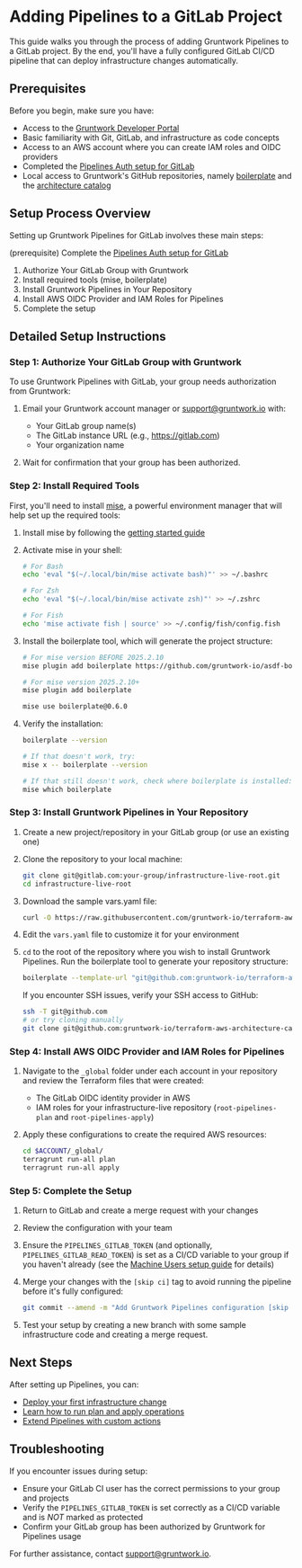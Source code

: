 # Adding Pipelines to a GitLab Project

This guide walks you through the process of adding Gruntwork Pipelines to a GitLab project. By the end, you'll have a fully configured GitLab CI/CD pipeline that can deploy infrastructure changes automatically.

## Prerequisites

Before you begin, make sure you have:

- Access to the [Gruntwork Developer Portal](https://app.gruntwork.io/)
- Basic familiarity with Git, GitLab, and infrastructure as code concepts
- Access to an AWS account where you can create IAM roles and OIDC providers
- Completed the [Pipelines Auth setup for GitLab](/2.0/docs/pipelines/installation/viamachineusers#gitlab)
- Local access to Gruntwork's GitHub repositories, namely [boilerplate](https://github.com/gruntwork-io/boilerplate) and the [architecture catalog](https://github.com/gruntwork-io/terraform-aws-architecture-catalog/)

## Setup Process Overview

Setting up Gruntwork Pipelines for GitLab involves these main steps:

(prerequisite) Complete the [Pipelines Auth setup for GitLab](/2.0/docs/pipelines/installation/viamachineusers#gitlab)
1. Authorize Your GitLab Group with Gruntwork
2. Install required tools (mise, boilerplate)
3. Install Gruntwork Pipelines in Your Repository
4. Install AWS OIDC Provider and IAM Roles for Pipelines
5. Complete the setup

## Detailed Setup Instructions

### Step 1: Authorize Your GitLab Group with Gruntwork

To use Gruntwork Pipelines with GitLab, your group needs authorization from Gruntwork:

1. Email your Gruntwork account manager or support@gruntwork.io with:
   - Your GitLab group name(s)
   - The GitLab instance URL (e.g., https://gitlab.com)
   - Your organization name

2. Wait for confirmation that your group has been authorized.

### Step 2: Install Required Tools

First, you'll need to install [mise](https://mise.jdx.dev/), a powerful environment manager that will help set up the required tools:

1. Install mise by following the [getting started guide](https://mise.jdx.dev/getting-started.html)

2. Activate mise in your shell:
   ```bash
   # For Bash
   echo 'eval "$(~/.local/bin/mise activate bash)"' >> ~/.bashrc

   # For Zsh
   echo 'eval "$(~/.local/bin/mise activate zsh)"' >> ~/.zshrc

   # For Fish
   echo 'mise activate fish | source' >> ~/.config/fish/config.fish
   ```

3. Install the boilerplate tool, which will generate the project structure:
   ```bash
   # For mise version BEFORE 2025.2.10
   mise plugin add boilerplate https://github.com/gruntwork-io/asdf-boilerplate.git

   # For mise version 2025.2.10+
   mise plugin add boilerplate

   mise use boilerplate@0.6.0
   ```

4. Verify the installation:
   ```bash
   boilerplate --version

   # If that doesn't work, try:
   mise x -- boilerplate --version

   # If that still doesn't work, check where boilerplate is installed:
   mise which boilerplate
   ```

### Step 3: Install Gruntwork Pipelines in Your Repository

1. Create a new project/repository in your GitLab group (or use an existing one)

2. Clone the repository to your local machine:
   ```bash
   git clone git@gitlab.com:your-group/infrastructure-live-root.git
   cd infrastructure-live-root
   ```

3. Download the sample vars.yaml file:
   ```bash
   curl -O https://raw.githubusercontent.com/gruntwork-io/terraform-aws-architecture-catalog/main/examples/gitlab-pipelines/vars.yaml
   ```

4. Edit the `vars.yaml` file to customize it for your environment

5. `cd` to the root of the repository where you wish to install Gruntwork Pipelines.  Run the boilerplate tool to generate your repository structure:
   ```bash
   boilerplate --template-url "git@github.com:gruntwork-io/terraform-aws-architecture-catalog.git//templates/gitlab-pipelines-infrastructure-live-root/?ref=v2.12.6" --output-folder . --var-file vars.yaml --non-interactive
   ```

   If you encounter SSH issues, verify your SSH access to GitHub:
   ```bash
   ssh -T git@github.com
   # or try cloning manually
   git clone git@github.com:gruntwork-io/terraform-aws-architecture-catalog.git
   ```

### Step 4: Install AWS OIDC Provider and IAM Roles for Pipelines


1. Navigate to the `_global` folder under each account in your repository and review the Terraform files that were created:
   - The GitLab OIDC identity provider in AWS
   - IAM roles for your infrastructure-live repository (`root-pipelines-plan` and `root-pipelines-apply`)

2. Apply these configurations to create the required AWS resources:
   ```bash
   cd $ACCOUNT/_global/
   terragrunt run-all plan
   terragrunt run-all apply
   ```


### Step 5: Complete the Setup

1. Return to GitLab and create a merge request with your changes
2. Review the configuration with your team
3. Ensure the `PIPELINES_GITLAB_TOKEN` (and optionally, `PIPELINES_GITLAB_READ_TOKEN`) is set as a CI/CD variable to your group if you haven't already (see the [Machine Users setup guide](/2.0/docs/pipelines/installation/viamachineusers#gitlab) for details)
4. Merge your changes with the `[skip ci]` tag to avoid running the pipeline before it's fully configured:
   ```bash
   git commit --amend -m "Add Gruntwork Pipelines configuration [skip ci]"
   ```

5. Test your setup by creating a new branch with some sample infrastructure code and creating a merge request.

## Next Steps

After setting up Pipelines, you can:

- [Deploy your first infrastructure change](/2.0/docs/pipelines/tutorials/deploying-your-first-infrastructure-change)
- [Learn how to run plan and apply operations](/2.0/docs/pipelines/guides/running-plan-apply)
- [Extend Pipelines with custom actions](/2.0/docs/pipelines/guides/extending-pipelines)

## Troubleshooting

If you encounter issues during setup:

- Ensure your GitLab CI user has the correct permissions to your group and projects
- Verify the `PIPELINES_GITLAB_TOKEN` is set correctly as a CI/CD variable and is *NOT* marked as protected
- Confirm your GitLab group has been authorized by Gruntwork for Pipelines usage

For further assistance, contact [support@gruntwork.io](mailto:support@gruntwork.io).

